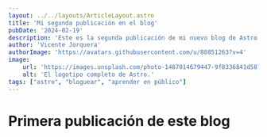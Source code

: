 ```yaml
---
layout: ../../layouts/ArticleLayout.astro
title: 'Mi segunda publicación en el blog'
pubDate: '2024-02-19'
description: 'Este es la segunda publicación de mi nuevo blog de Astro.'
author: 'Vicente Jorquera'
authorImage: 'https://avatars.githubusercontent.com/u/88851263?v=4'
image:
    url: 'https://images.unsplash.com/photo-1487014679447-9f8336841d58?q=80&w=2805&auto=format&fit=crop&ixlib=rb-4.0.3&ixid=M3wxMjA3fDB8MHxwaG90by1wYWdlfHx8fGVufDB8fHx8fA%3D%3D'
    alt: 'El logotipo completo de Astro.'
tags: ["astro", "bloguear", "aprender en público"]
---
```


# Primera publicación de este blog
